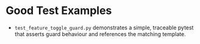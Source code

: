# Good Test Examples

- `test_feature_toggle_guard.py` demonstrates a simple, traceable pytest that
  asserts guard behaviour and references the matching template.
